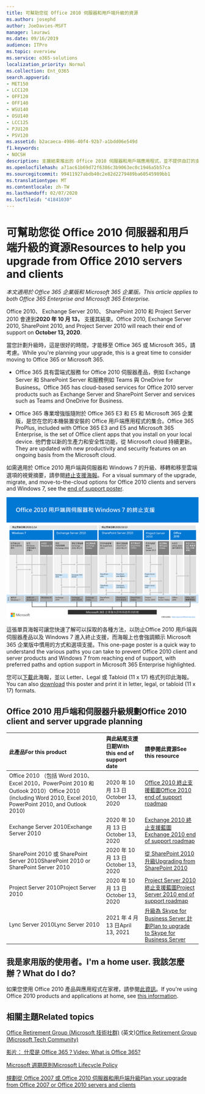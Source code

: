 ```yaml
---
title: 可幫助您從 Office 2010 伺服器和用戶端升級的資源
ms.author: josephd
author: JoeDavies-MSFT
manager: laurawi
ms.date: 09/16/2019
audience: ITPro
ms.topic: overview
ms.service: o365-solutions
localization_priority: Normal
ms.collection: Ent_O365
search.appverid:
- MET150
- LCC120
- OFF120
- OFF140
- WSU140
- OSU140
- LCC125
- PJU120
- PSV120
ms.assetid: b2acaeca-4986-40f4-92b7-a1bdd06e549d
f1.keywords:
- NOCSH
description: 支援結束推出的 Office 2010 伺服器和用戶端應用程式，並不提供自訂的支援協議。 使用本文來啟動現在規劃您的升級。
ms.openlocfilehash: a71ac61b69d72f6386c3b9063ec0c1946a5b57ca
ms.sourcegitcommit: 99411927abdb40c2e82d2279489ba60545989bb1
ms.translationtype: MT
ms.contentlocale: zh-TW
ms.lasthandoff: 02/07/2020
ms.locfileid: "41841030"
---
```

# <a name="resources-to-help-you-upgrade-from-office-2010-servers-and-clients"></a><span data-ttu-id="7d88b-104">可幫助您從 Office 2010 伺服器和用戶端升級的資源</span><span class="sxs-lookup"><span data-stu-id="7d88b-104">Resources to help you upgrade from Office 2010 servers and clients</span></span>

<span data-ttu-id="7d88b-105">*本文適用於 Office 365 企業版和 Microsoft 365 企業版。*</span><span class="sxs-lookup"><span data-stu-id="7d88b-105">*This article applies to both Office 365 Enterprise and Microsoft 365 Enterprise.*</span></span>

<span data-ttu-id="7d88b-106">Office 2010、 Exchange Server 2010、 SharePoint 2010 和 Project Server 2010 會達到**2020 年 10 月 13，** 支援其結束。</span><span class="sxs-lookup"><span data-stu-id="7d88b-106">Office 2010, Exchange Server 2010, SharePoint 2010, and Project Server 2010 will reach their end of support on **October 13, 2020**.</span></span> 

<span data-ttu-id="7d88b-107">當您計劃升級時，這是很好的時間，才能移至 Office 365 或 Microsoft 365，請考慮。</span><span class="sxs-lookup"><span data-stu-id="7d88b-107">While you're planning your upgrade, this is a great time to consider moving to Office 365 or Microsoft 365.</span></span> 

- <span data-ttu-id="7d88b-108">Office 365 具有雲端式服務 for Office 2010 伺服器產品，例如 Exchange Server 和 SharePoint Server 和服務例如 Teams 與 OneDrive for Business。</span><span class="sxs-lookup"><span data-stu-id="7d88b-108">Office 365 has cloud-based services for Office 2010 server products such as Exchange Server and SharePoint Server and services such as Teams and OneDrive for Business.</span></span> 

- <span data-ttu-id="7d88b-109">Office 365 專業增強版隨附於 Office 365 E3 和 E5 和 Microsoft 365 企業版，是您在您的本機裝置安裝的 Office 用戶端應用程式的集合。</span><span class="sxs-lookup"><span data-stu-id="7d88b-109">Office 365 ProPlus, included with Office 365 E3 and E5 and Microsoft 365 Enterprise, is the set of Office client apps that you install on your local device.</span></span> <span data-ttu-id="7d88b-110">他們會以新的生產力和安全性功能，從 Microsoft cloud 持續更新。</span><span class="sxs-lookup"><span data-stu-id="7d88b-110">They are updated with new productivity and security features on an ongoing basis from the Microsoft cloud.</span></span>

<span data-ttu-id="7d88b-111">如需適用於 Office 2010 用戶端與伺服器和 Windows 7 的升級、移轉和移至雲端選項的視覺摘要，請參閱[終止支援海報](./media/upgrade-from-office-2010-servers-and-products/Office2010Windows7EndOfSupport.pdf)。</span><span class="sxs-lookup"><span data-stu-id="7d88b-111">For a visual summary of the upgrade, migrate, and move-to-the-cloud options for Office 2010 clients and servers and Windows 7, see the [end of support poster](./media/upgrade-from-office-2010-servers-and-products/Office2010Windows7EndOfSupport.pdf).</span></span>

![Office 2010 用戶端和伺服器和 Windows 7 結尾支援海報](./media/upgrade-from-office-2010-servers-and-products/office2010-windows7-end-of-support.png)

<span data-ttu-id="7d88b-113">這張單頁海報可讓您快速了解可以採取的各種方法，以防止Office 2010 用戶端與伺服器產品以及 Windows 7 進入終止支援，而海報上也會強調顯示 Microsoft 365 企業版中慣用的方式和選項支援。</span><span class="sxs-lookup"><span data-stu-id="7d88b-113">This one-page poster is a quick way to understand the various paths you can take to prevent Office 2010 client and server products and Windows 7 from reaching end of support, with preferred paths and option support in Microsoft 365 Enterprise highlighted.</span></span>

<span data-ttu-id="7d88b-114">您可以[下載](https://github.com/MicrosoftDocs/microsoft-365-docs/raw/public/microsoft-365/enterprise/media/migration-microsoft-365-enterprise-workload/Office2010Windows7EndOfSupport.pdf)此海報，並以 Letter、Legal 或 Tabloid (11 x 17) 格式列印此海報。</span><span class="sxs-lookup"><span data-stu-id="7d88b-114">You can also [download](https://github.com/MicrosoftDocs/microsoft-365-docs/raw/public/microsoft-365/enterprise/media/migration-microsoft-365-enterprise-workload/Office2010Windows7EndOfSupport.pdf) this poster and print it in letter, legal, or tabloid (11 x 17) formats.</span></span>
      
## <a name="office-2010-client-and-server-upgrade-planning"></a><span data-ttu-id="7d88b-115">Office 2010 用戶端和伺服器升級規劃</span><span class="sxs-lookup"><span data-stu-id="7d88b-115">Office 2010 client and server upgrade planning</span></span>
  
|<span data-ttu-id="7d88b-116">**此產品**</span><span class="sxs-lookup"><span data-stu-id="7d88b-116">**For this product**</span></span>|<span data-ttu-id="7d88b-117">**與此結尾支援日期**</span><span class="sxs-lookup"><span data-stu-id="7d88b-117">**With this end of support date**</span></span>|<span data-ttu-id="7d88b-118">**請參閱此資源**</span><span class="sxs-lookup"><span data-stu-id="7d88b-118">**See this resource**</span></span>|
|:-----|:-----|:-----|
|<span data-ttu-id="7d88b-119">Office 2010 （包括 Word 2010、 Excel 2010，PowerPoint 2010 和 Outlook 2010）</span><span class="sxs-lookup"><span data-stu-id="7d88b-119">Office 2010 (including Word 2010, Excel 2010, PowerPoint 2010, and Outlook 2010)</span></span>  <br/> | <span data-ttu-id="7d88b-120">2020 年 10 月 13 日</span><span class="sxs-lookup"><span data-stu-id="7d88b-120">October 13, 2020</span></span> |[<span data-ttu-id="7d88b-121">Office 2010 終止支援藍圖</span><span class="sxs-lookup"><span data-stu-id="7d88b-121">Office 2010 end of support roadmap</span></span>](https://docs.microsoft.com/DeployOffice/office-2010-end-support-roadmap) <br/> |
|<span data-ttu-id="7d88b-122">Exchange Server 2010</span><span class="sxs-lookup"><span data-stu-id="7d88b-122">Exchange Server 2010</span></span>  <br/> | <span data-ttu-id="7d88b-123">2020 年 10 月 13 日</span><span class="sxs-lookup"><span data-stu-id="7d88b-123">October 13, 2020</span></span>  |[<span data-ttu-id="7d88b-124">Exchange 2010 終止支援藍圖</span><span class="sxs-lookup"><span data-stu-id="7d88b-124">Exchange 2010 end of support roadmap</span></span>](exchange-2010-end-of-support.md) <br/> |
|<span data-ttu-id="7d88b-125">SharePoint 2010 或 SharePoint Server 2010</span><span class="sxs-lookup"><span data-stu-id="7d88b-125">SharePoint 2010 or SharePoint Server 2010</span></span>  <br/> | <span data-ttu-id="7d88b-126">2020 年 10 月 13 日</span><span class="sxs-lookup"><span data-stu-id="7d88b-126">October 13, 2020</span></span> |[<span data-ttu-id="7d88b-127">從 SharePoint 2010 升級</span><span class="sxs-lookup"><span data-stu-id="7d88b-127">Upgrading from SharePoint 2010</span></span>](upgrade-from-sharepoint-2010.md) <br/> |
|<span data-ttu-id="7d88b-128">Project Server 2010</span><span class="sxs-lookup"><span data-stu-id="7d88b-128">Project Server 2010</span></span> <br/> | <span data-ttu-id="7d88b-129">2020 年 10 月 13 日</span><span class="sxs-lookup"><span data-stu-id="7d88b-129">October 13, 2020</span></span> | [<span data-ttu-id="7d88b-130">Project Server 2010 終止支援藍圖</span><span class="sxs-lookup"><span data-stu-id="7d88b-130">Project Server 2010 end of support roadmap</span></span>](project-server-2010-end-of-support.md) <br/> |
|<span data-ttu-id="7d88b-131">Lync Server 2010</span><span class="sxs-lookup"><span data-stu-id="7d88b-131">Lync Server 2010</span></span> <br/> | <span data-ttu-id="7d88b-132">2021 年 4 月 13 日</span><span class="sxs-lookup"><span data-stu-id="7d88b-132">April 13, 2021</span></span> | [<span data-ttu-id="7d88b-133">升級為 Skype for Business Server 計劃</span><span class="sxs-lookup"><span data-stu-id="7d88b-133">Plan to upgrade to Skype for Business Server</span></span>](https://docs.microsoft.com/skypeforbusiness/plan-your-deployment/upgrade) <br/> |
    
## <a name="im-a-home-user-what-do-i-do"></a><span data-ttu-id="7d88b-134">我是家用版的使用者。</span><span class="sxs-lookup"><span data-stu-id="7d88b-134">I'm a home user.</span></span> <span data-ttu-id="7d88b-135">我該怎麼辦？</span><span class="sxs-lookup"><span data-stu-id="7d88b-135">What do I do?</span></span>

<span data-ttu-id="7d88b-136">如果您使用 Office 2010 產品與應用程式在家裡，請參閱[此資訊](plan-upgrade-previous-versions-office.md#im-a-home-user-what-do-i-do)。</span><span class="sxs-lookup"><span data-stu-id="7d88b-136">If you're using Office 2010 products and applications at home, see [this information](plan-upgrade-previous-versions-office.md#im-a-home-user-what-do-i-do).</span></span>

## <a name="related-topics"></a><span data-ttu-id="7d88b-137">相關主題</span><span class="sxs-lookup"><span data-stu-id="7d88b-137">Related topics</span></span>

<span data-ttu-id="7d88b-138">[Office Retirement Group (Microsoft 技術社群)](https://go.microsoft.com/fwlink/?linkid=842065) (英文)</span><span class="sxs-lookup"><span data-stu-id="7d88b-138">[Office Retirement Group (Microsoft Tech Community)](https://go.microsoft.com/fwlink/?linkid=842065)</span></span>
  
[<span data-ttu-id="7d88b-139">影片： 什麼是 Office 365？</span><span class="sxs-lookup"><span data-stu-id="7d88b-139">Video: What is Office 365?</span></span>](https://support.office.com/article/847caf12-2589-452c-8aca-1c009797678b.aspx)
  
[<span data-ttu-id="7d88b-140">Microsoft 週期原則</span><span class="sxs-lookup"><span data-stu-id="7d88b-140">Microsoft Lifecycle Policy</span></span>](https://go.microsoft.com/fwlink/?linkid=865200)

[<span data-ttu-id="7d88b-141">規劃從 Office 2007 或 Office 2010 伺服器和用戶端升級</span><span class="sxs-lookup"><span data-stu-id="7d88b-141">Plan your upgrade from Office 2007 or Office 2010 servers and clients</span></span>](plan-upgrade-previous-versions-office.md)

